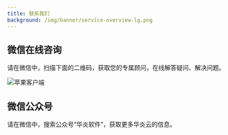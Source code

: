 ```yaml
---
title: 联系我们
background: /img/banner/service-overview-lg.png
---
```


## 微信在线咨询

请在微信中，扫描下面的二维码，获取您的专属顾问，在线解答疑问、解决问题。

![苹果客户端](/assets/contact_by_weixin.png)

## 微信公众号

请在微信中，搜索公众号“华炎软件”，获取更多华炎云的信息。